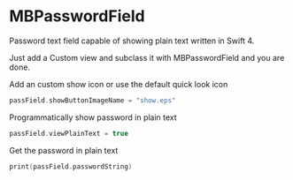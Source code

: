 # MBPasswordField
Password text field capable of showing plain text written in Swift 4.

Just add a Custom view and subclass it with MBPasswordField and you are done.

Add an custom show icon or use the default quick look icon
```swift
passField.showButtonImageName = "show.eps"
```
Programmatically show password in plain text
```swift
passField.viewPlainText = true
```
Get the password in plain text
```swift
print(passField.passwordString)
```
		
	
